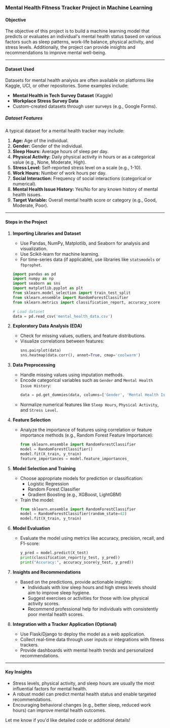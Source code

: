 ### **Mental Health Fitness Tracker Project in Machine Learning**

#### **Objective**
The objective of this project is to build a machine learning model that predicts or evaluates an individual's mental health status based on various factors such as sleep patterns, work-life balance, physical activity, and stress levels. Additionally, the project can provide insights and recommendations to improve mental well-being.

---

#### **Dataset Used**
Datasets for mental health analysis are often available on platforms like Kaggle, UCI, or other repositories. Some examples include:
- **Mental Health in Tech Survey Dataset** (Kaggle)
- **Workplace Stress Survey Data**
- Custom-created datasets through user surveys (e.g., Google Forms).

##### **Dataset Features**
A typical dataset for a mental health tracker may include:
1. **Age:** Age of the individual.
2. **Gender:** Gender of the individual.
3. **Sleep Hours:** Average hours of sleep per day.
4. **Physical Activity:** Daily physical activity in hours or as a categorical value (e.g., None, Moderate, High).
5. **Stress Level:** Self-reported stress level on a scale (e.g., 1-10).
6. **Work Hours:** Number of work hours per day.
7. **Social Interaction:** Frequency of social interactions (categorical or numerical).
8. **Mental Health Issue History:** Yes/No for any known history of mental health issues.
9. **Target Variable:** Overall mental health score or category (e.g., Good, Moderate, Poor).

---

#### **Steps in the Project**

1. **Importing Libraries and Dataset**
   - Use Pandas, NumPy, Matplotlib, and Seaborn for analysis and visualization.
   - Use Scikit-learn for machine learning.
   - For time-series data (if applicable), use libraries like `statsmodels` or `fbprophet`.

   ```python
   import pandas as pd
   import numpy as np
   import seaborn as sns
   import matplotlib.pyplot as plt
   from sklearn.model_selection import train_test_split
   from sklearn.ensemble import RandomForestClassifier
   from sklearn.metrics import classification_report, accuracy_score

   # Load dataset
   data = pd.read_csv('mental_health_data.csv')
   ```

2. **Exploratory Data Analysis (EDA)**
   - Check for missing values, outliers, and feature distributions.
   - Visualize correlations between features:
     ```python
     sns.pairplot(data)
     sns.heatmap(data.corr(), annot=True, cmap='coolwarm')
     ```

3. **Data Preprocessing**
   - Handle missing values using imputation methods.
   - Encode categorical variables such as `Gender` and `Mental Health Issue History`:
     ```python
     data = pd.get_dummies(data, columns=['Gender', 'Mental Health Issue History'], drop_first=True)
     ```
   - Normalize numerical features like `Sleep Hours`, `Physical Activity`, and `Stress Level`.

4. **Feature Selection**
   - Analyze the importance of features using correlation or feature importance methods (e.g., Random Forest Feature Importance):
     ```python
     from sklearn.ensemble import RandomForestClassifier
     model = RandomForestClassifier()
     model.fit(X_train, y_train)
     feature_importances = model.feature_importances_
     ```

5. **Model Selection and Training**
   - Choose appropriate models for prediction or classification:
     - Logistic Regression
     - Random Forest Classifier
     - Gradient Boosting (e.g., XGBoost, LightGBM)
   - Train the model:
     ```python
     from sklearn.ensemble import RandomForestClassifier
     model = RandomForestClassifier(random_state=42)
     model.fit(X_train, y_train)
     ```

6. **Model Evaluation**
   - Evaluate the model using metrics like accuracy, precision, recall, and F1-score:
     ```python
     y_pred = model.predict(X_test)
     print(classification_report(y_test, y_pred))
     print("Accuracy:", accuracy_score(y_test, y_pred))
     ```

7. **Insights and Recommendations**
   - Based on the predictions, provide actionable insights:
     - Individuals with low sleep hours and high stress levels should aim to improve sleep hygiene.
     - Suggest exercises or activities for those with low physical activity scores.
     - Recommend professional help for individuals with consistently poor mental health scores.

8. **Integration with a Tracker Application (Optional)**
   - Use Flask/Django to deploy the model as a web application.
   - Collect real-time data through user inputs or integrations with fitness trackers.
   - Provide dashboards with mental health trends and personalized recommendations.

---

#### **Key Insights**
- Stress levels, physical activity, and sleep hours are usually the most influential factors for mental health.
- A robust model can predict mental health status and enable targeted recommendations.
- Encouraging behavioral changes (e.g., better sleep, reduced work hours) can improve mental health outcomes.

Let me know if you'd like detailed code or additional details!
